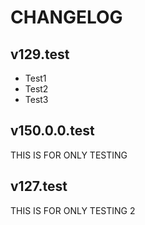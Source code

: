 # CHANGELOG

## v129.test
- Test1
- Test2
- Test3

## v150.0.0.test
THIS IS FOR ONLY TESTING

## v127.test
THIS IS FOR ONLY TESTING 2
